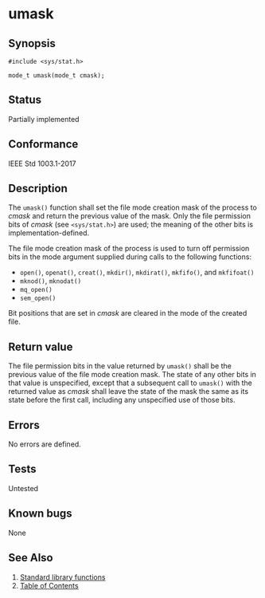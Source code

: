 # umask

## Synopsis

`#include <sys/stat.h>`

`mode_t umask(mode_t cmask);`

## Status

Partially implemented

## Conformance

IEEE Std 1003.1-2017

## Description

The `umask()` function shall set the file mode creation mask of the process to _cmask_ and return the previous value of
 the mask. Only the file permission bits of _cmask_ (see `<sys/stat.h>`) are used; the meaning of the other bits is
 implementation-defined.

The file mode creation mask of the process is used to turn off permission bits in the mode argument supplied during
calls to the following functions:

* `open()`, `openat()`, `creat()`, `mkdir()`, `mkdirat()`, `mkfifo()`, and `mkfifoat()`
* `mknod()`, `mknodat()`
* `mq_open()`
* `sem_open()`

Bit positions that are set in _cmask_ are cleared in the mode of the created file.

## Return value

The file permission bits in the value returned by `umask()` shall be the previous value of the file mode creation mask.
The state of any other bits in that value is unspecified, except that a subsequent call to `umask()` with the returned
value as _cmask_ shall leave the state of the mask the same as its state before the first call, including any
unspecified use of those bits.

## Errors

No errors are defined.

## Tests

Untested

## Known bugs

None

## See Also

1. [Standard library functions](../../index.md)
2. [Table of Contents](../../../../index.md)
